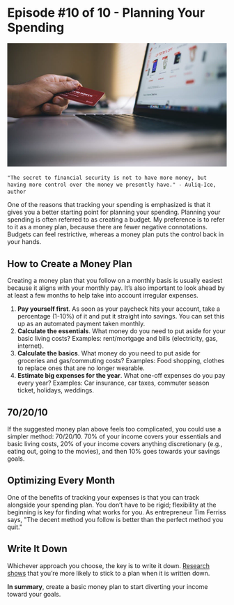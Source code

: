 # Episode #10 of 10 - Planning Your Spending

![](episode-10.jpg)

	"The secret to financial security is not to have more money, but having more control over the money we presently have." - Auliq-Ice, author

One of the reasons that tracking your spending is emphasized is that it gives you a better starting point for planning your spending. Planning your spending is often referred to as creating a budget. My preference is to refer to it as a money plan, because there are fewer negative connotations. Budgets can feel restrictive, whereas a money plan puts the control back in your hands.

## How to Create a Money Plan

Creating a money plan that you follow on a monthly basis is usually easiest because it aligns with your monthly pay. It’s also important to look ahead by at least a few months to help take into account irregular expenses.

1. **Pay yourself first**. As soon as your paycheck hits your account, take a percentage (1-10%) of it and put it straight into savings. You can set this up as an automated payment taken monthly.
2. **Calculate the essentials**. What money do you need to put aside for your basic living costs? Examples: rent/mortgage and bills (electricity, gas, internet).
3. **Calculate the basics**. What money do you need to put aside for groceries and gas/commuting costs? Examples: Food shopping, clothes to replace ones that are no longer wearable.
4. **Estimate big expenses for the year**. What one-off expenses do you pay every year? Examples: Car insurance, car taxes, commuter season ticket, holidays, weddings.

## 70/20/10

If the suggested money plan above feels too complicated, you could use a simpler method: 70/20/10. 70% of your income covers your essentials and basic living costs, 20% of your income covers anything discretionary (e.g., eating out, going to the movies), and then 10% goes towards your savings goals.

## Optimizing Every Month

One of the benefits of tracking your expenses is that you can track alongside your spending plan. You don’t have to be rigid; flexibility at the beginning is key for finding what works for you. As entrepreneur Tim Ferriss says, "The decent method you follow is better than the perfect method you quit."

## Write It Down

Whichever approach you choose, the key is to write it down. [Research shows](http://www.goalband.co.uk/the-research.html) that you’re more likely to stick to a plan when it is written down.

**In summary**, create a basic money plan to start diverting your income toward your goals.
